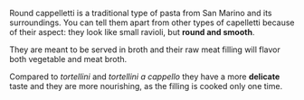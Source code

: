 Round cappelletti is a traditional type of pasta from San Marino and its surroundings. You can tell them apart from other types of capelletti because of their aspect: they look like small ravioli, but **round and smooth**.

They are meant to be served in broth and their raw meat filling will flavor both vegetable and meat broth.

Compared to *tortellini* and *tortellini a cappello* they have a more **delicate** taste and they are more nourishing, as the filling is cooked only one time.